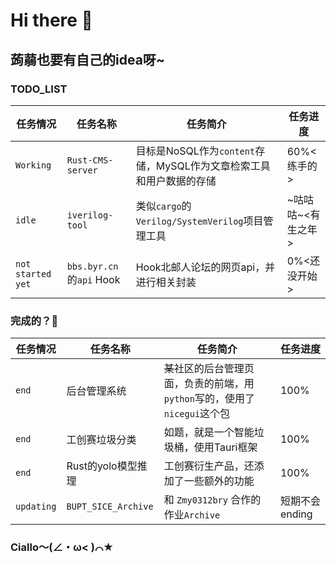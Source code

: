 # Hi there 👋

## 蒟蒻也要有自己的idea呀~

### TODO_LIST
|任务情况|任务名称|任务简介|任务进度|
|-------|--------|-------|-------|
|`Working`|`Rust-CMS-server`|目标是NoSQL作为`content`存储，MySQL作为文章检索工具和用户数据的存储| 60%<练手的>|
|`idle`|`iverilog-tool`|类似`cargo`的`Verilog/SystemVerilog`项目管理工具|~咕咕咕~<有生之年>|
|`not started yet`|`bbs.byr.cn`的`api` Hook|Hook北邮人论坛的网页api，并进行相关封装|0%<还没开始>|

### 完成的？🤔
|任务情况|任务名称|任务简介|任务进度|
|-------|--------|-------|-------|
|`end`|后台管理系统|~~某~~社区的后台管理页面，负责的前端，用`python`写的，使用了`nicegui`这个包|100%|
|`end`|工创赛垃圾分类|如题，就是一个智能垃圾桶，使用Tauri框架|100%|
|`end`|Rust的yolo模型推理|工创赛衍生产品，还添加了一些额外的功能|100%|
|`updating`|`BUPT_SICE_Archive`|和 `Zmy0312bry` 合作的作业`Archive`|短期不会ending|


### Ciallo～(∠・ω< )⌒★


<!--
**zhao-leo/zhao-leo** is a ✨ _special_ ✨ repository because its `README.md` (this file) appears on your GitHub profile.
- 🔭 I’m currently working on ...
- 🌱 I’m currently learning ...
- 👯 I’m looking to collaborate on ...
- 🤔 I’m looking for help with ...
- 💬 Ask me about ...
- 📫 How to reach me: ...
- 😄 Pronouns: ...
- ⚡ Fun fact: ...
-->
